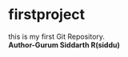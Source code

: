 # firstproject
this is my first Git Repository.
<br>
<strong>Author-Gurum Siddarth R(siddu)</strong>
